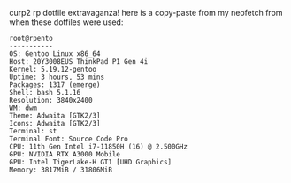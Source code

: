 curp2 rp dotfile extravaganza! 
here is a copy-paste from my neofetch from when these dotfiles were used:

```
root@rpento 
----------- 
OS: Gentoo Linux x86_64 
Host: 20Y3008EUS ThinkPad P1 Gen 4i 
Kernel: 5.19.12-gentoo 
Uptime: 3 hours, 53 mins 
Packages: 1317 (emerge) 
Shell: bash 5.1.16 
Resolution: 3840x2400 
WM: dwm 
Theme: Adwaita [GTK2/3] 
Icons: Adwaita [GTK2/3] 
Terminal: st 
Terminal Font: Source Code Pro 
CPU: 11th Gen Intel i7-11850H (16) @ 2.500GHz 
GPU: NVIDIA RTX A3000 Mobile 
GPU: Intel TigerLake-H GT1 [UHD Graphics] 
Memory: 3817MiB / 31806MiB 

```
